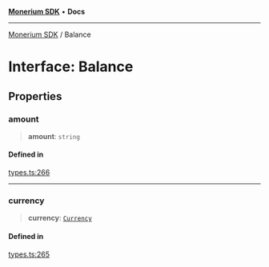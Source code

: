 [**Monerium SDK**](../README.md) • **Docs**

***

[Monerium SDK](../README.md) / Balance

# Interface: Balance

## Properties

### amount

> **amount**: `string`

#### Defined in

[types.ts:266](https://github.com/monerium/js-monorepo/blob/main/packages/sdk/src/types.ts#L266)

***

### currency

> **currency**: [`Currency`](../enumerations/Currency.md)

#### Defined in

[types.ts:265](https://github.com/monerium/js-monorepo/blob/main/packages/sdk/src/types.ts#L265)
